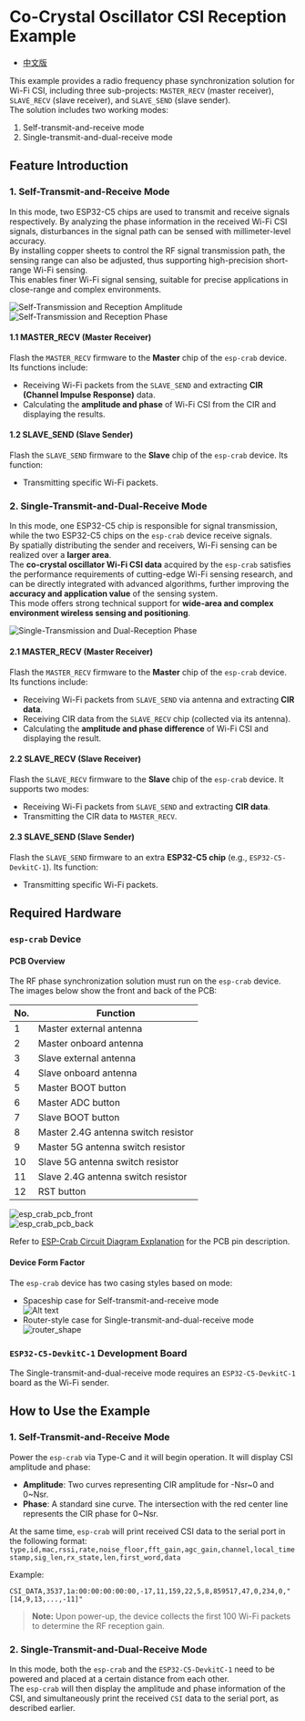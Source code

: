 # Co-Crystal Oscillator CSI Reception Example

* [中文版](./README_CN.md)

This example provides a radio frequency phase synchronization solution for Wi-Fi CSI, including three sub-projects: `MASTER_RECV` (master receiver), `SLAVE_RECV` (slave receiver), and `SLAVE_SEND` (slave sender).  
The solution includes two working modes:  
1. Self-transmit-and-receive mode  
2. Single-transmit-and-dual-receive mode

## Feature Introduction

### 1. Self-Transmit-and-Receive Mode

In this mode, two ESP32-C5 chips are used to transmit and receive signals respectively. By analyzing the phase information in the received Wi-Fi CSI signals, disturbances in the signal path can be sensed with millimeter-level accuracy.  
By installing copper sheets to control the RF signal transmission path, the sensing range can also be adjusted, thus supporting high-precision short-range Wi-Fi sensing.  
This enables finer Wi-Fi signal sensing, suitable for precise applications in close-range and complex environments.

![Self-Transmission and Reception Amplitude](<doc/img/Self-Transmission and Reception Amplitude.gif>)  
![Self-Transmission and Reception Phase](<doc/img/Self-Transmission and Reception Phase.gif>)

#### 1.1 MASTER_RECV (Master Receiver)

Flash the `MASTER_RECV` firmware to the **Master** chip of the `esp-crab` device. Its functions include:

* Receiving Wi-Fi packets from the `SLAVE_SEND` and extracting **CIR (Channel Impulse Response)** data.
* Calculating the **amplitude and phase** of Wi-Fi CSI from the CIR and displaying the results.

#### 1.2 SLAVE_SEND (Slave Sender)

Flash the `SLAVE_SEND` firmware to the **Slave** chip of the `esp-crab` device. Its function:

* Transmitting specific Wi-Fi packets.

### 2. Single-Transmit-and-Dual-Receive Mode

In this mode, one ESP32-C5 chip is responsible for signal transmission, while the two ESP32-C5 chips on the `esp-crab` device receive signals.  
By spatially distributing the sender and receivers, Wi-Fi sensing can be realized over a **larger area**.  
The **co-crystal oscillator Wi-Fi CSI data** acquired by the `esp-crab` satisfies the performance requirements of cutting-edge Wi-Fi sensing research, and can be directly integrated with advanced algorithms, further improving the **accuracy and application value** of the sensing system.  
This mode offers strong technical support for **wide-area and complex environment wireless sensing and positioning**.

![Single-Transmission and Dual-Reception Phase](<doc/img/Single-Transmission and Dual-Reception Phase.gif>)

#### 2.1 MASTER_RECV (Master Receiver)

Flash the `MASTER_RECV` firmware to the **Master** chip of the `esp-crab` device. Its functions include:

* Receiving Wi-Fi packets from `SLAVE_SEND` via antenna and extracting **CIR data**.
* Receiving CIR data from the `SLAVE_RECV` chip (collected via its antenna).
* Calculating the **amplitude and phase difference** of Wi-Fi CSI and displaying the result.

#### 2.2 SLAVE_RECV (Slave Receiver)

Flash the `SLAVE_RECV` firmware to the **Slave** chip of the `esp-crab` device. It supports two modes:

* Receiving Wi-Fi packets from `SLAVE_SEND` and extracting **CIR data**.
* Transmitting the CIR data to `MASTER_RECV`.

#### 2.3 SLAVE_SEND (Slave Sender)

Flash the `SLAVE_SEND` firmware to an extra **ESP32-C5 chip** (e.g., `ESP32-C5-DevkitC-1`). Its function:

* Transmitting specific Wi-Fi packets.

## Required Hardware

### `esp-crab` Device

#### PCB Overview

The RF phase synchronization solution must run on the `esp-crab` device. The images below show the front and back of the PCB:

| No. | Function                          |
|-----|-----------------------------------|
| 1   | Master external antenna           |
| 2   | Master onboard antenna            |
| 3   | Slave external antenna            |
| 4   | Slave onboard antenna             |
| 5   | Master BOOT button                |
| 6   | Master ADC button                 |
| 7   | Slave BOOT button                 |
| 8   | Master 2.4G antenna switch resistor |
| 9   | Master 5G antenna switch resistor |
| 10  | Slave 5G antenna switch resistor  |
| 11  | Slave 2.4G antenna switch resistor |
| 12  | RST button                        |

![esp_crab_pcb_front](doc/img/esp_crab_pcb_front.png)  
![esp_crab_pcb_back](doc/img/esp_crab_pcb_back.jpg)

Refer to [ESP-Crab Circuit Diagram Explanation](<doc/ESP-Crab circuit diagram explanation.pdf>) for the PCB pin description.

#### Device Form Factor

The `esp-crab` device has two casing styles based on mode:

* Spaceship case for Self-transmit-and-receive mode  
  ![Alt text](doc/img/shape_style.png)
* Router-style case for Single-transmit-and-dual-receive mode  
  ![router_shape](doc/img/router_style.png)

### `ESP32-C5-DevkitC-1` Development Board

The Single-transmit-and-dual-receive mode requires an `ESP32-C5-DevkitC-1` board as the Wi-Fi sender.

## How to Use the Example

### 1. Self-Transmit-and-Receive Mode

Power the `esp-crab` via Type-C and it will begin operation. It will display CSI amplitude and phase:

* **Amplitude**: Two curves representing CIR amplitude for -Nsr~0 and 0~Nsr.
* **Phase**: A standard sine curve. The intersection with the red center line represents the CIR phase for 0~Nsr.

At the same time, `esp-crab` will print received CSI data to the serial port in the following format:  
`type,id,mac,rssi,rate,noise_floor,fft_gain,agc_gain,channel,local_timestamp,sig_len,rx_state,len,first_word,data`

Example:

``` text
CSI_DATA,3537,1a:00:00:00:00:00,-17,11,159,22,5,8,859517,47,0,234,0,"[14,9,13,...,-11]"
```

> **Note:** Upon power-up, the device collects the first 100 Wi-Fi packets to determine the RF reception gain.

### 2. Single-Transmit-and-Dual-Receive Mode

In this mode, both the `esp-crab` and the `ESP32-C5-DevkitC-1` need to be powered and placed at a certain distance from each other.  
The `esp-crab` will then display the amplitude and phase information of the CSI, and simultaneously print the received `CSI` data to the serial port, as described earlier.

